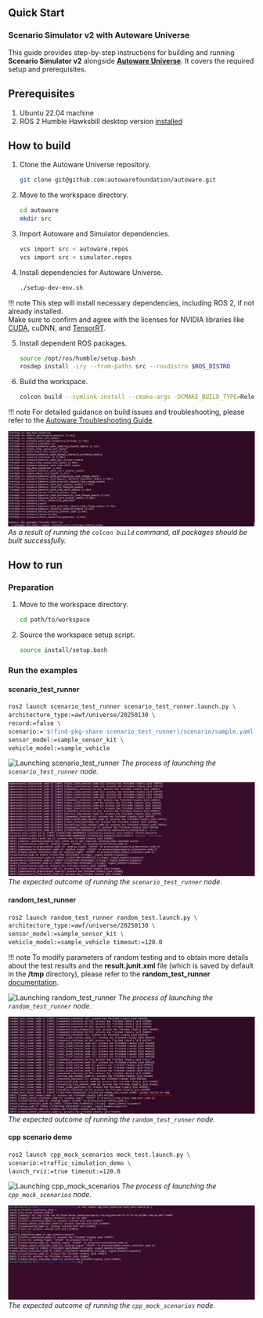 ## Quick Start  

### Scenario Simulator v2 with Autoware Universe

This guide provides step-by-step instructions for building and running **Scenario Simulator v2** alongside [**Autoware Universe**](https://github.com/autowarefoundation/autoware). It covers the required setup and prerequisites.

## Prerequisites 

1. Ubuntu 22.04 machine
2. ROS 2 Humble Hawksbill desktop version [installed](https://docs.ros.org/en/humble/Installation/Ubuntu-Install-Debians.html)

## How to build

   1. Clone the Autoware Universe repository.
      ```bash
      git clone git@github.com:autowarefoundation/autoware.git
      ```

   2. Move to the workspace directory.
      ```bash
      cd autoware 
      mkdir src 
      ```

   3. Import Autoware and Simulator dependencies.
      ```bash
      vcs import src < autoware.repos  
      vcs import src < simulator.repos
      ```

   4. Install dependencies for Autoware Universe.
      ```bash
      ./setup-dev-env.sh
      ```
!!! note
    This step will install necessary dependencies, including ROS 2, if not already installed. <br> Make sure to confirm and agree with the licenses for NVIDIA libraries like [CUDA](https://docs.nvidia.com/cuda/eula/index.html), cuDNN, and [TensorRT](https://docs.nvidia.com/deeplearning/tensorrt/sla/index.html).

   5. Install dependent ROS packages.
      ```bash
      source /opt/ros/humble/setup.bash
      rosdep install -iry --from-paths src --rosdistro $ROS_DISTRO
      ```

   6. Build the workspace.
      ```bash
      colcon build --symlink-install --cmake-args -DCMAKE_BUILD_TYPE=Release
      ```
!!! note
    For detailed guidance on build issues and troubleshooting, please refer to the [Autoware Troubleshooting Guide](https://autowarefoundation.github.io/autoware-documentation/main/support/troubleshooting/#build-issues).

   ![Build success](../image/ss2_autoware_build_result.png)
   *As a result of running the `colcon build` command, all packages should be built successfully.*

## How to run

### Preparation

   1. Move to the workspace directory.
      ```bash
      cd path/to/workspace
      ```

   2. Source the workspace setup script.
      ```bash
      source install/setup.bash
      ```
### Run the examples

#### scenario_test_runner
   ```bash
   ros2 launch scenario_test_runner scenario_test_runner.launch.py \
   architecture_type:=awf/universe/20250130 \
   record:=false \
   scenario:='$(find-pkg-share scenario_test_runner)/scenario/sample.yaml' \
   sensor_model:=sample_sensor_kit \
   vehicle_model:=sample_vehicle
   ``` 
   ![Launching scenario_test_runner](../image/scenario_test_runner_launch.gif)
   *The process of launching the `scenario_test_runner` node.*

   ![Launching scenario_test_runner](../image/scenario_test_runner_result.png)
   *The expected outcome of running the `scenario_test_runner` node.*
   
#### random_test_runner
   ```bash
   ros2 launch random_test_runner random_test.launch.py \
   architecture_type:=awf/universe/20250130 \
   sensor_model:=sample_sensor_kit \
   vehicle_model:=sample_vehicle timeout:=120.0
   ``` 
!!! note
    To modify parameters of random testing and to obtain more details about the test results and the **result.junit.xml** file (which is saved by default in the **/tmp** directory), please refer to the **random_test_runner** [documentation](random_test_runner/Usage.md).

   ![Launching random_test_runner](../image/random_test_runner_launch.gif)
   *The process of launching the `random_test_runner` node.*

   ![Result of random_test_runner](../image/random_test_runner_result.png)
   *The expected outcome of running the `random_test_runner` node.*
 
#### cpp scenario demo
   ```bash
   ros2 launch cpp_mock_scenarios mock_test.launch.py \
   scenario:=traffic_simulation_demo \
   launch_rviz:=true timeout:=120.0
   ```
   ![Launching cpp_mock_scenarios](../image/cpp_scenario_launch.gif)
   *The process of launching the `cpp_mock_scenarios` node.*

   ![Result of cpp_mock_scenarios](../image/cpp_scenario_result.png)
   *The expected outcome of running the `cpp_mock_scenarios` node.*
